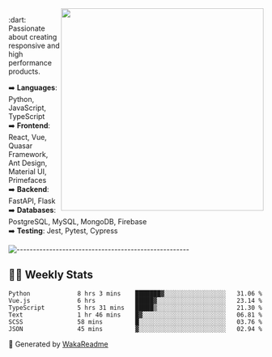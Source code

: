 <img src="https://github-readme-stats.vercel.app/api?username=iguit0&show_icons=true&include_all_commits=true&count_private=true&theme=dracula" min-width="400px" max-width="400px" width="400px" align="right" />

<p align="left"> 
  :dart: Passionate about creating responsive and high performance products.
</p>

<p align="left">
  ➡️ <strong>Languages</strong>: Python, JavaScript, TypeScript<br>
  ➡️ <strong>Frontend</strong>: React, Vue, Quasar Framework, Ant Design, Material UI, Primefaces<br>
  ➡️ <strong>Backend</strong>: FastAPI, Flask<br>
  ➡️ <strong>Databases</strong>: PostgreSQL, MySQL, MongoDB, Firebase<br>
  ➡️ <strong>Testing</strong>: Jest, Pytest, Cypress<br>
</p>

![-----------------------------------------------------](https://raw.githubusercontent.com/andreasbm/readme/master/assets/lines/vintage.png)

## :man_technologist: Weekly Stats
<!--START_SECTION:waka-->

```text
Python             8 hrs 3 mins    ███████▓░░░░░░░░░░░░░░░░░   31.06 %
Vue.js             6 hrs           █████▓░░░░░░░░░░░░░░░░░░░   23.14 %
TypeScript         5 hrs 31 mins   █████▒░░░░░░░░░░░░░░░░░░░   21.30 %
Text               1 hr 46 mins    █▓░░░░░░░░░░░░░░░░░░░░░░░   06.81 %
SCSS               58 mins         █░░░░░░░░░░░░░░░░░░░░░░░░   03.76 %
JSON               45 mins         ▓░░░░░░░░░░░░░░░░░░░░░░░░   02.94 %
```

<!--END_SECTION:waka-->

🚀 Generated by [WakaReadme](https://github.com/athul/waka-readme)
